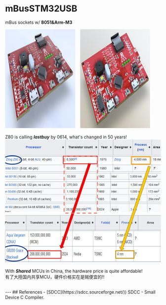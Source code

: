 # mBusSTM32USB
mBus sockets w/ **8051&Arm-M3**

<img src="pic/mBusSTM32USB_0608.jpg" height=320 width=45%> &nbsp;&nbsp; <img src="pic/mBusSTM32USB_0607.jpg" height=320 width=45%>
<br>
<br>
Z80 is calling **_lastbuy_** by 0614, what's changed in 50 years!<br>
<img src="pic/Z80vsGB200.jpg" height=400 >


With **_Shared_** MCUs in China, the hardware price is quite affordable!<br>
有了大陸国内共享MCU，硬件价格实在是贼便宜的!!

<br>
---
## References
  - [SDCC](https://sdcc.sourceforge.net/)) SDCC - Small Device C Compiler. <br>
